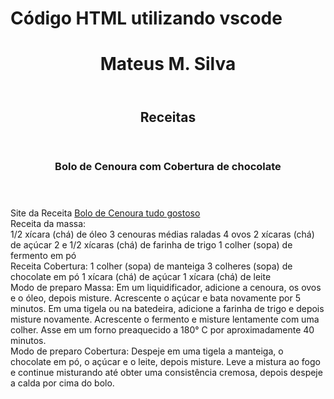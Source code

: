 # Código HTML utilizando vscode

<!DOCTYPE html>
<html>
    <head>
        <meta charset="utf-8">
        <title>Site teste - PROJETO DIO</title>
    </head>
    <body>
        <header>
            <h1> Mateus M. Silva</h1>
        </header>
        <section>
            <header>
                <h2> Receitas</h2>
                </header>
                <article>
                    <header>
                        <h3>Bolo de Cenoura com Cobertura de chocolate</h3>
                    </header>
                    <p> 
                        <div>Site da Receita <a href="https://www.tudogostoso.com.br/receita/23-bolo-de-cenoura.html" target="_blank"> Bolo de Cenoura tudo gostoso</a> </div>
                        <div> 
Receita da massa:<div>
1/2 xícara (chá) de óleo
3 cenouras médias raladas
4 ovos
2 xícaras (chá) de açúcar
2 e 1/2 xícaras (chá) de farinha de trigo
1 colher (sopa) de fermento em pó</div><div>
Receita Cobertura:
1 colher (sopa) de manteiga
3 colheres (sopa) de chocolate em pó
1 xícara (chá) de açúcar
1 xícara (chá) de leite</div><div>
Modo de preparo Massa:
Em um liquidificador, adicione a cenoura, os ovos e o óleo, depois misture.
Acrescente o açúcar e bata novamente por 5 minutos.
Em uma tigela ou na batedeira, adicione a farinha de trigo e depois misture novamente.
Acrescente o fermento e misture lentamente com uma colher.
Asse em um forno preaquecido a 180° C por aproximadamente 40 minutos.</div><div>
Modo de preparo Cobertura: Despeje em uma tigela a manteiga, o chocolate em pó, o açúcar e o leite, depois misture.
Leve a mistura ao fogo e continue misturando até obter uma consistência cremosa, depois despeje a calda por cima do bolo.</div>

​                        </p>
​                </article>
​                </section>
​                <footer></footer>
​    </body>
 </html>